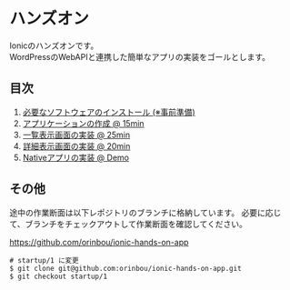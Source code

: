# ハンズオン

Ionicのハンズオンです。  
WordPressのWebAPIと連携した簡単なアプリの実装をゴールとします。

## 目次

1. [必要なソフトウェアのインストール (※事前準備) ](01_install.md)
1. [アプリケーションの作成 @ 15min](02_startup.md)
1. [一覧表示画面の実装 @ 25min](03_list.md)
1. [詳細表示画面の実装 @ 20min](04_detail.md)
1. [Nativeアプリの実装 @ Demo](05_native.md)

## その他

途中の作業断面は以下レポジトリのブランチに格納しています。
必要に応じて、ブランチをチェックアウトして作業断面を確認してください。

https://github.com/orinbou/ionic-hands-on-app

```
# startup/1 に変更
$ git clone git@github.com:orinbou/ionic-hands-on-app.git
$ git checkout startup/1
```
